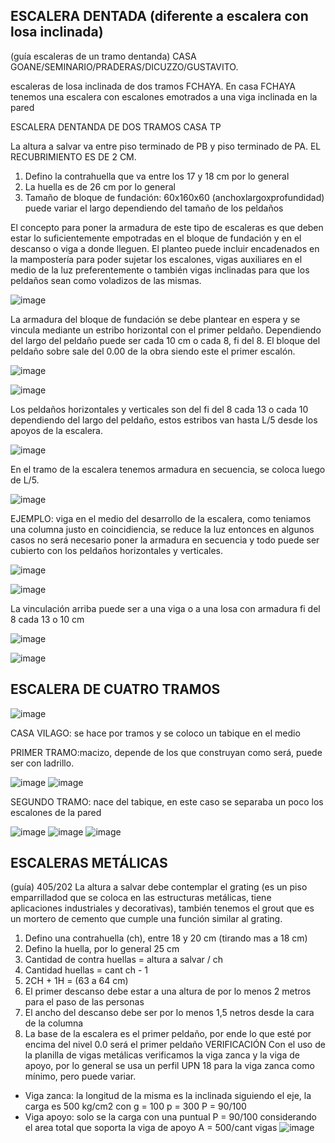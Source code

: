 ## ESCALERA DENTADA (diferente a escalera con losa inclinada)
(guía escaleras de un tramo dentanda) CASA GOANE/SEMINARIO/PRADERAS/DICUZZO/GUSTAVITO. 


escaleras de losa inclinada de dos tramos FCHAYA. En casa FCHAYA tenemos una escalera con escalones emotrados a una viga inclinada en la pared

ESCALERA DENTANDA DE DOS TRAMOS CASA TP

La altura a salvar va entre piso terminado de PB y piso terminado de PA. EL RECUBRIMIENTO ES DE 2 CM.
 1. Defino la contrahuella que va entre los 17 y 18 cm por lo general
 2. La huella es de 26 cm por lo general
 3. Tamaño de bloque de fundación: 60x160x60 (anchoxlargoxprofundidad) puede variar el largo dependiendo del tamaño de los peldaños

El concepto para poner la armadura de este tipo de escaleras es que deben estar lo suficientemente empotradas en el bloque de fundación y en el descanso o viga a donde lleguen. El planteo puede incluir encadenados en la mampostería para poder sujetar los escalones, vigas auxiliares en el medio de la luz preferentemente o también vigas inclinadas para que los peldaños sean como voladizos de las mismas.

![image](https://github.com/miligalarza/FUNDAMENTA-ING/assets/143607366/52fcfdd3-a033-43fb-8293-eef7bc24a101)

La armadura del bloque de fundación se debe plantear en espera y se vincula mediante un estribo horizontal con el primer peldaño. Dependiendo del largo del peldaño puede ser cada 10 cm o cada 8, fi del 8. El bloque del peldaño sobre sale del 0.00 de la obra siendo este el primer escalón. 

![image](https://github.com/miligalarza/FUNDAMENTA-ING/assets/143607366/d9f3dfbb-6a59-4cdd-9f3c-66491312bc52)

![image](https://github.com/miligalarza/FUNDAMENTA-ING/assets/143607366/e5d9c056-454a-4ac4-98ae-cbd258eac402)

Los peldaños horizontales y verticales son del fi del 8 cada 13 o cada 10 dependiendo del largo del peldaño, estos estribos van hasta L/5 desde los apoyos de la escalera.

![image](https://github.com/miligalarza/FUNDAMENTA-ING/assets/143607366/48313409-12d2-4a38-8104-29eb4cbd1fd6)

En el tramo de la escalera tenemos armadura en secuencia, se coloca luego de L/5.

![image](https://github.com/miligalarza/FUNDAMENTA-ING/assets/143607366/b05055f6-308d-4665-995b-3a9b48bddd99)

EJEMPLO: viga en el medio del desarrollo de la escalera, como teniamos una columna justo en coincidiencia, se reduce la luz entonces en algunos casos no será necesario poner la armadura en secuencia y todo puede ser cubierto con los peldaños horizontales y verticales.

![image](https://github.com/miligalarza/FUNDAMENTA-ING/assets/143607366/5d380fe8-abde-43cd-b71e-4ec926da2b73)

![image](https://github.com/miligalarza/FUNDAMENTA-ING/assets/143607366/b48ce84a-c6f2-4386-8105-103d0bd62947)

La vinculación arriba puede ser a una viga o a una losa con armadura fi del 8 cada 13 o 10 cm

![image](https://github.com/miligalarza/FUNDAMENTA-ING/assets/143607366/9b3f28a7-f301-47fe-83a2-2fdf110694ee)

![image](https://github.com/miligalarza/FUNDAMENTA-ING/assets/143607366/9ae72f76-f2b1-4c7a-aafd-0e89930d9cf6)

## ESCALERA DE CUATRO TRAMOS
![image](https://github.com/miligalarza/FUNDAMENTA-ING/assets/143607366/8bd35557-c9b7-47a1-9352-91adc6e85f02)

CASA VILAGO: se hace por tramos y se coloco un tabique en el medio 

PRIMER TRAMO:macizo, depende de los que construyan como será, puede ser con ladrillo.

![image](https://github.com/miligalarza/FUNDAMENTA-ING/assets/143607366/e5544946-7d52-4dba-9063-63915bd234f2)
![image](https://github.com/miligalarza/FUNDAMENTA-ING/assets/143607366/c295abf6-fb5d-44e5-8ec6-7f33c4bcf314)

SEGUNDO TRAMO: nace del tabique, en este caso se separaba un poco los escalones de la pared

![image](https://github.com/miligalarza/FUNDAMENTA-ING/assets/143607366/b22f9756-f0c0-4966-9849-982c75c94efe)
![image](https://github.com/miligalarza/FUNDAMENTA-ING/assets/143607366/db1492a7-dce2-4ea4-bd61-ddb9c24234bf)
![image](https://github.com/miligalarza/FUNDAMENTA-ING/assets/143607366/faa36a5a-bbce-40fd-971c-d20160fdcfa8)


## ESCALERAS METÁLICAS
(guía) 405/202
La altura a salvar debe contemplar el grating (es un piso emparrilladod que se coloca en las estructuras metálicas, tiene aplicaciones industriales y decorativas), también tenemos el grout que es un mortero de cemento que cumple una función similar al grating.
 1. Defino una contrahuella (ch), entre 18 y 20 cm (tirando mas a 18 cm)
 2. Defino la huella, por lo general 25 cm
 3. Cantidad de contra huellas = altura a salvar / ch
 4. Cantidad huellas = cant ch - 1
 5. 2CH + 1H = (63 a 64 cm)
 6. El primer descanso debe estar a una altura de por lo menos 2 metros para el paso de las personas
 7. El ancho del descanso debe ser por lo menos 1,5 netros desde la cara de la columna
 8. La base de la escalera es el primer peldaño, por ende lo que esté por encima del nivel 0.0 será el primer peldaño
VERIFICACIÓN
Con el uso de la planilla de vigas metálicas verificamos la viga zanca y la viga de apoyo, por lo general se usa un perfil UPN 18 para la viga zanca como mínimo, pero puede variar.
 - Viga zanca: la longitud de la misma es la inclinada siguiendo el eje, la carga es 500 kg/cm2 con g = 100 p = 300 P = 90/100
 - Viga apoyo: solo se la carga con una puntual P = 90/100 considerando el area total que soporta la viga de apoyo A = 500/cant vigas
![image](https://github.com/miligalarza/FUNDAMENTA-ING/assets/143607366/67aacd91-bc3e-4b34-9cd2-4c51c7b65e9c)
